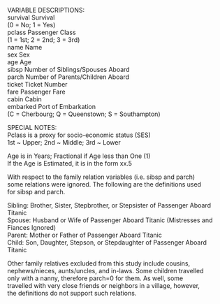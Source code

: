 VARIABLE DESCRIPTIONS:  
survival        Survival  
                (0 = No; 1 = Yes)  
pclass          Passenger Class  
                (1 = 1st; 2 = 2nd; 3 = 3rd)  
name            Name  
sex             Sex  
age             Age  
sibsp           Number of Siblings/Spouses Aboard  
parch           Number of Parents/Children Aboard  
ticket          Ticket Number  
fare            Passenger Fare  
cabin           Cabin  
embarked        Port of Embarkation  
                (C = Cherbourg; Q = Queenstown; S = Southampton)  

SPECIAL NOTES:  
Pclass is a proxy for socio-economic status (SES)  
 1st ~ Upper; 2nd ~ Middle; 3rd ~ Lower  

Age is in Years; Fractional if Age less than One (1)  
 If the Age is Estimated, it is in the form xx.5  

With respect to the family relation variables (i.e. sibsp and parch)  
some relations were ignored.  The following are the definitions used  
for sibsp and parch.  

Sibling:  Brother, Sister, Stepbrother, or Stepsister of Passenger Aboard Titanic  
Spouse:   Husband or Wife of Passenger Aboard Titanic (Mistresses and Fiances Ignored)  
Parent:   Mother or Father of Passenger Aboard Titanic  
Child:    Son, Daughter, Stepson, or Stepdaughter of Passenger Aboard Titanic  

Other family relatives excluded from this study include cousins,  
nephews/nieces, aunts/uncles, and in-laws.  Some children travelled  
only with a nanny, therefore parch=0 for them.  As well, some  
travelled with very close friends or neighbors in a village, however,  
the definitions do not support such relations.  